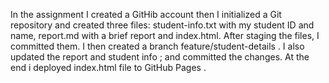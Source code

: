 In the assignment I created a GitHib account then I initialized a Git repository and created three files: student-info.txt with my student ID and name, report.md with a brief report and index.html.
After staging the files, I committed them. I then created a branch feature/student-details . I also updated the report and student info ; and committed the changes. At the end i deployed  index.html file to GitHub Pages . 
